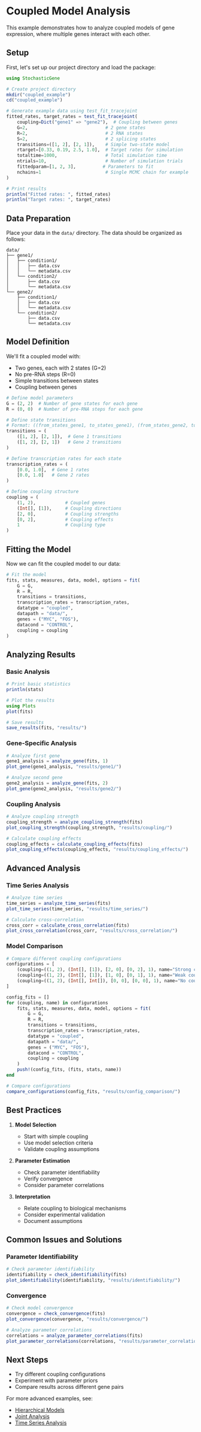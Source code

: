 # Coupled Model Analysis

This example demonstrates how to analyze coupled models of gene expression, where multiple genes interact with each other.

## Setup

First, let's set up our project directory and load the package:

```julia
using StochasticGene

# Create project directory
mkdir("coupled_example")
cd("coupled_example")

# Generate example data using test_fit_tracejoint
fitted_rates, target_rates = test_fit_tracejoint(
    coupling=Dict("gene1" => "gene2"),  # Coupling between genes
    G=2,                             # 2 gene states
    R=2,                             # 2 RNA states
    S=2,                             # 2 splicing states
    transitions=([1, 2], [2, 1]),    # Simple two-state model
    rtarget=[0.33, 0.19, 2.5, 1.0],  # Target rates for simulation
    totaltime=1000,                  # Total simulation time
    ntrials=10,                      # Number of simulation trials
    fittedparam=[1, 2, 3],          # Parameters to fit
    nchains=1                        # Single MCMC chain for example
)

# Print results
println("Fitted rates: ", fitted_rates)
println("Target rates: ", target_rates)
```

## Data Preparation

Place your data in the `data/` directory. The data should be organized as follows:

```
data/
├── gene1/
│   ├── condition1/
│   │   ├── data.csv
│   │   └── metadata.csv
│   └── condition2/
│       ├── data.csv
│       └── metadata.csv
└── gene2/
    ├── condition1/
    │   ├── data.csv
    │   └── metadata.csv
    └── condition2/
        ├── data.csv
        └── metadata.csv
```

## Model Definition

We'll fit a coupled model with:
- Two genes, each with 2 states (G=2)
- No pre-RNA steps (R=0)
- Simple transitions between states
- Coupling between genes

```julia
# Define model parameters
G = (2, 2)  # Number of gene states for each gene
R = (0, 0)  # Number of pre-RNA steps for each gene

# Define state transitions
# Format: ((from_states_gene1, to_states_gene1), (from_states_gene2, to_states_gene2))
transitions = (
    ([1, 2], [2, 1]),  # Gene 1 transitions
    ([1, 2], [2, 1])   # Gene 2 transitions
)

# Define transcription rates for each state
transcription_rates = (
    [0.0, 1.0],  # Gene 1 rates
    [0.0, 1.0]   # Gene 2 rates
)

# Define coupling structure
coupling = (
    (1, 2),           # Coupled genes
    (Int[], [1]),     # Coupling directions
    [2, 0],           # Coupling strengths
    [0, 2],           # Coupling effects
    1                 # Coupling type
)
```

## Fitting the Model

Now we can fit the coupled model to our data:

```julia
# Fit the model
fits, stats, measures, data, model, options = fit(
    G = G,
    R = R,
    transitions = transitions,
    transcription_rates = transcription_rates,
    datatype = "coupled",
    datapath = "data/",
    genes = ("MYC", "FOS"),
    datacond = "CONTROL",
    coupling = coupling
)
```

## Analyzing Results

### Basic Analysis

```julia
# Print basic statistics
println(stats)

# Plot the results
using Plots
plot(fits)

# Save results
save_results(fits, "results/")
```

### Gene-Specific Analysis

```julia
# Analyze first gene
gene1_analysis = analyze_gene(fits, 1)
plot_gene(gene1_analysis, "results/gene1/")

# Analyze second gene
gene2_analysis = analyze_gene(fits, 2)
plot_gene(gene2_analysis, "results/gene2/")
```

### Coupling Analysis

```julia
# Analyze coupling strength
coupling_strength = analyze_coupling_strength(fits)
plot_coupling_strength(coupling_strength, "results/coupling/")

# Calculate coupling effects
coupling_effects = calculate_coupling_effects(fits)
plot_coupling_effects(coupling_effects, "results/coupling_effects/")
```

## Advanced Analysis

### Time Series Analysis

```julia
# Analyze time series
time_series = analyze_time_series(fits)
plot_time_series(time_series, "results/time_series/")

# Calculate cross-correlation
cross_corr = calculate_cross_correlation(fits)
plot_cross_correlation(cross_corr, "results/cross_correlation/")
```

### Model Comparison

```julia
# Compare different coupling configurations
configurations = [
    (coupling=((1, 2), (Int[], [1]), [2, 0], [0, 2], 1), name="Strong coupling"),
    (coupling=((1, 2), (Int[], [1]), [1, 0], [0, 1], 1), name="Weak coupling"),
    (coupling=((1, 2), (Int[], Int[]), [0, 0], [0, 0], 1), name="No coupling")
]

config_fits = []
for (coupling, name) in configurations
    fits, stats, measures, data, model, options = fit(
        G = G,
        R = R,
        transitions = transitions,
        transcription_rates = transcription_rates,
        datatype = "coupled",
        datapath = "data/",
        genes = ("MYC", "FOS"),
        datacond = "CONTROL",
        coupling = coupling
    )
    push!(config_fits, (fits, stats, name))
end

# Compare configurations
compare_configurations(config_fits, "results/config_comparison/")
```

## Best Practices

1. **Model Selection**
   - Start with simple coupling
   - Use model selection criteria
   - Validate coupling assumptions

2. **Parameter Estimation**
   - Check parameter identifiability
   - Verify convergence
   - Consider parameter correlations

3. **Interpretation**
   - Relate coupling to biological mechanisms
   - Consider experimental validation
   - Document assumptions

## Common Issues and Solutions

### Parameter Identifiability
```julia
# Check parameter identifiability
identifiability = check_identifiability(fits)
plot_identifiability(identifiability, "results/identifiability/")
```

### Convergence
```julia
# Check model convergence
convergence = check_convergence(fits)
plot_convergence(convergence, "results/convergence/")

# Analyze parameter correlations
correlations = analyze_parameter_correlations(fits)
plot_parameter_correlations(correlations, "results/parameter_correlations/")
```

## Next Steps

- Try different coupling configurations
- Experiment with parameter priors
- Compare results across different gene pairs

For more advanced examples, see:
- [Hierarchical Models](@ref)
- [Joint Analysis](@ref)
- [Time Series Analysis](@ref) 